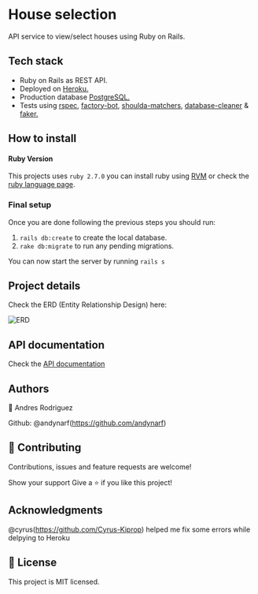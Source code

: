 # House selection

API service to view/select houses using Ruby on Rails.

## Tech stack

* Ruby on Rails as REST API.
* Deployed on [Heroku.](https://www.heroku.com/)
* Production database [PostgreSQL.](https://www.postgresql.org/)
* Tests using [rspec](https://github.com/rspec/rspec-rails), [factory-bot](https://github.com/thoughtbot/factory_bot_rails), [shoulda-matchers](https://github.com/thoughtbot/shoulda-matchers), [database-cleaner](https://github.com/DatabaseCleaner/database_cleaner) & [faker.](https://github.com/faker-ruby/faker)

## How to install


#### Ruby Version

This projects uses `ruby 2.7.0` you can install ruby using [RVM](https://rvm.io/) or check the [ruby language page](https://www.ruby-lang.org/es/).


### Final setup

Once you are done following the previous steps you should run:

1. `rails db:create` to create the local database.
2. `rake db:migrate` to run any pending migrations.

You can now start the server by running `rails s`

## Project details

Check the ERD (Entity Relationship Design) here:

![ERD](https://ibb.co/nkYCvMv)

## API documentation 

Check the [API documentation](https://documenter.getpostman.com/view/11604206/TVCh1TPq#782e5967-75fc-4292-8641-c34f7b863c04)


## Authors
  👤 Andres Rodriguez

Github: @andynarf(https://github.com/andynarf)

## 🤝 Contributing
Contributions, issues and feature requests are welcome!

Show your support
Give a ⭐️ if you like this project!

## Acknowledgments
@cyrus(https://github.com/Cyrus-Kiprop) helped me fix some errors while delpying to Heroku

## 📝 License
This project is MIT licensed.